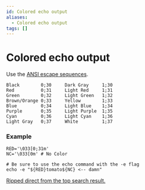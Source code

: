 ```yaml
---
id: Colored echo output
aliases:
  - Colored echo output
tags: []
---
```


# Colored echo output

Use the [ANSI escape sequences](https://en.wikipedia.org/wiki/ANSI_escape_code).

```
Black        0;30     Dark Gray     1;30
Red          0;31     Light Red     1;31
Green        0;32     Light Green   1;32
Brown/Orange 0;33     Yellow        1;33
Blue         0;34     Light Blue    1;34
Purple       0;35     Light Purple  1;35
Cyan         0;36     Light Cyan    1;36
Light Gray   0;37     White         1;37
```

### Example

```
RED='\033[0;31m'
NC='\033[0m' # No Color

# Be sure to use the echo command with the -e flag
echo -e "${RED}tomato${NC} <-- damn"
```

[Ripped direct from the top search result.](https://stackoverflow.com/questions/5947742/how-to-change-the-output-color-of-echo-in-linux)
